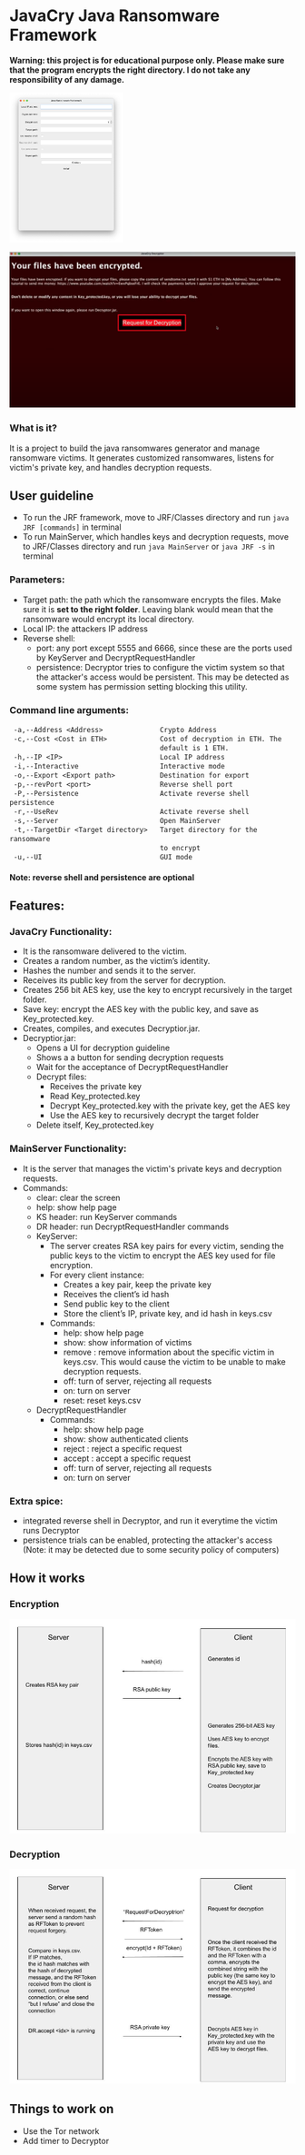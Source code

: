 # JavaCry Java Ransomware Framework
**Warning: this project is for educational purpose only. Please make sure that the program encrypts the right directory. I do not take any responsibility of any damage.**

<img src="https://github.com/acezxn/JavaCry/blob/main/images/JRFUI.png" width="200"/>

![image](https://github.com/acezxn/JavaCry/blob/main/images/YourFilesHaveBeenEncrypted.png)

### What is it?

It is a project to build the java ransomwares generator and manage ransomware victims. It generates customized ransomwares, listens for victim's private key, and handles decryption requests. 

## User guideline
* To run the JRF framework, move to JRF/Classes directory and run `java JRF [commands]` in terminal
* To run MainServer, which handles keys and decryption requests, move to JRF/Classes directory and run `java MainServer` or `java JRF -s` in terminal

### Parameters:
* Target path: the path which the ransomware encrypts the files. Make sure it is **set to the right folder**. Leaving blank would mean that the ransomware would encrypt its local directory.
* Local IP: the attackers IP address
* Reverse shell: 
    * port: any port except 5555 and 6666, since these are the ports used by KeyServer and DecryptRequestHandler
    * persistence: Decryptor tries to configure the victim system so that the attacker's access would be persistent. This may be detected as some system has permission setting blocking this utility.

### Command line arguments:

```
 -a,--Address <Address>              Crypto Address
 -c,--Cost <Cost in ETH>             Cost of decryption in ETH. The
                                     default is 1 ETH.
 -h,--IP <IP>                        Local IP address
 -i,--Interactive                    Interactive mode
 -o,--Export <Export path>           Destination for export
 -p,--revPort <port>                 Reverse shell port
 -P,--Persistence                    Activate reverse shell persistence
 -r,--UseRev                         Activate reverse shell
 -s,--Server                         Open MainServer
 -t,--TargetDir <Target directory>   Target directory for the ransomware
                                     to encrypt
 -u,--UI                             GUI mode
```
#### Note: reverse shell and persistence are optional


## Features:

### JavaCry Functionality:
* It is the ransomware delivered to the victim.
* Creates a random number, as the victim’s identity.
* Hashes the number and sends it to the server.
* Receives its public key from the server for decryption.
* Creates 256 bit AES key, use the key to encrypt recursively in the target folder.
* Save key: encrypt the AES key with the public key, and save as Key_protected.key.
* Creates, compiles, and executes Decryptior.jar.
* Decryptior.jar:
    * Opens a UI for decryption guideline
    * Shows a a button for sending decryption requests
    * Wait for the acceptance of DecryptRequestHandler
    * Decrypt files:
	    * Receives the private key
	    * Read Key_protected.key
	    * Decrypt Key_protected.key with the private key, get the AES key
	    * Use the AES key to recursively decrypt the target folder
    * Delete itself, Key_protected.key
 
### MainServer Functionality:
* It is the server that manages the victim's private keys and decryption requests.
* Commands:
    * clear: clear the screen
    * help: show help page
    * KS header: run KeyServer commands
    * DR header: run DecryptRequestHandler commands
    * KeyServer:
        * The server creates RSA key pairs for every victim, sending the public keys to the victim to encrypt the AES key used for file encryption.
        * For every client instance:
            * Creates a key pair, keep the private key
            * Receives the client’s id hash
            * Send public key to the client
            * Store the client’s IP, private key, and id hash in keys.csv
        * Commands:
            * help: show help page
            * show: show information of victims
            * remove <idx>: remove information about the specific victim in keys.csv. This would cause the victim to be unable to make decryption requests. 
            * off: turn of server, rejecting all requests
            * on: turn on server
            * reset: reset keys.csv
    * DecryptRequestHandler
		* Commands:
			* help: show help page
			* show: show authenticated clients
			* reject <idx>: reject a specific request
			* accept <idx>: accept a specific request
			* off: turn of server, rejecting all requests
			* on: turn on server

### Extra spice:
* integrated reverse shell in Decryptor, and run it everytime the victim runs Decryptor
* persistence trials can be enabled, protecting the attacker's access (Note: it may be detected due to some security policy of computers)

## How it works
### Encryption
![image](https://github.com/acezxn/JavaCry/blob/main/images/JavaCry_Encryption.jpg)
### Decryption
![image](https://github.com/acezxn/JavaCry/blob/main/images/JavaCry_Decryption.jpg)

## Things to work on
* Use the Tor network
* Add timer to Decryptor

